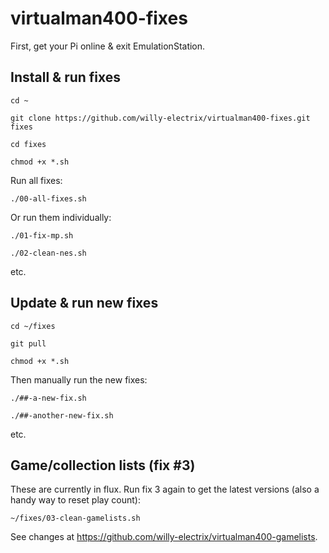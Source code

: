 # virtualman400-fixes

First, get your Pi online & exit EmulationStation.

## Install & run fixes

`cd ~`

`git clone https://github.com/willy-electrix/virtualman400-fixes.git fixes`

`cd fixes`

`chmod +x *.sh`

Run all fixes:

`./00-all-fixes.sh`

Or run them individually:

`./01-fix-mp.sh`

`./02-clean-nes.sh`

etc.

## Update & run new fixes

`cd ~/fixes`

`git pull`

`chmod +x *.sh`

Then manually run the new fixes:

`./##-a-new-fix.sh`

`./##-another-new-fix.sh`

etc.

## Game/collection lists (fix #3)

These are currently in flux. Run fix 3 again to get the latest versions (also a handy way to reset play count):

`~/fixes/03-clean-gamelists.sh`

See changes at https://github.com/willy-electrix/virtualman400-gamelists.
